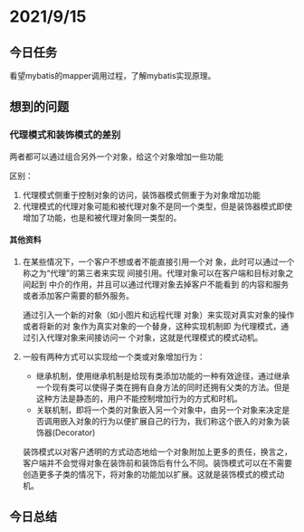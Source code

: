 # 2021/9/15

## 今日任务

看望mybatis的mapper调用过程，了解mybatis实现原理。



## 想到的问题

### 代理模式和装饰模式的差别

两者都可以通过组合另外一个对象，给这个对象增加一些功能



区别：

1. 代理模式侧重于控制对象的访问，装饰器模式侧重于为对象增加功能
2. 代理模式的代理对象可能和被代理对象不是同一个类型，但是装饰器模式即使增加了功能，也是和被代理对象同一类型的。



#### 其他资料

1. 在某些情况下，一个客户不想或者不能直接引用一个对 象，此时可以通过一个称之为“代理”的第三者来实现 间接引用。代理对象可以在客户端和目标对象之间起到 中介的作用，并且可以通过代理对象去掉客户不能看到 的内容和服务或者添加客户需要的额外服务。

   通过引入一个新的对象（如小图片和远程代理 对象）来实现对真实对象的操作或者将新的对 象作为真实对象的一个替身，这种实现机制即 为代理模式，通过引入代理对象来间接访问一 个对象，这就是代理模式的模式动机。

2. 一般有两种方式可以实现给一个类或对象增加行为：

   - 继承机制，使用继承机制是给现有类添加功能的一种有效途径，通过继承一个现有类可以使得子类在拥有自身方法的同时还拥有父类的方法。但是这种方法是静态的，用户不能控制增加行为的方式和时机。
   - 关联机制，即将一个类的对象嵌入另一个对象中，由另一个对象来决定是否调用嵌入对象的行为以便扩展自己的行为，我们称这个嵌入的对象为装饰器(Decorator)

   装饰模式以对客户透明的方式动态地给一个对象附加上更多的责任，换言之，客户端并不会觉得对象在装饰前和装饰后有什么不同。装饰模式可以在不需要创造更多子类的情况下，将对象的功能加以扩展。这就是装饰模式的模式动机。



## 今日总结



